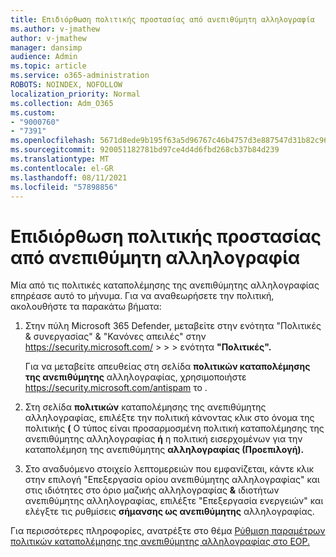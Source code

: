 ```yaml
---
title: Επιδιόρθωση πολιτικής προστασίας από ανεπιθύμητη αλληλογραφία
ms.author: v-jmathew
author: v-jmathew
manager: dansimp
audience: Admin
ms.topic: article
ms.service: o365-administration
ROBOTS: NOINDEX, NOFOLLOW
localization_priority: Normal
ms.collection: Adm_O365
ms.custom:
- "9000760"
- "7391"
ms.openlocfilehash: 5671d8ede9b195f63a5d96767c46b4757d3e887547d31b82c969c36dc974f753
ms.sourcegitcommit: 920051182781bd97ce4d4d6fbd268cb37b84d239
ms.translationtype: MT
ms.contentlocale: el-GR
ms.lasthandoff: 08/11/2021
ms.locfileid: "57898856"
---
```

# <a name="fix-anti-spam-policy"></a>Επιδιόρθωση πολιτικής προστασίας από ανεπιθύμητη αλληλογραφία

Μία από τις πολιτικές καταπολέμησης της ανεπιθύμητης αλληλογραφίας επηρέασε αυτό το μήνυμα. Για να αναθεωρήσετε την πολιτική, ακολουθήστε τα παρακάτω βήματα:

1. Στην πύλη Microsoft 365 Defender, μεταβείτε στην ενότητα "Πολιτικές & συνεργασίας" & "Κανόνες απειλές" στην <https://security.microsoft.com/>  \>  \>  \>  ενότητα **"Πολιτικές".**

   Για να μεταβείτε απευθείας στη σελίδα **πολιτικών καταπολέμησης της ανεπιθύμητης** αλληλογραφίας, χρησιμοποιήστε <https://security.microsoft.com/antispam> το .

2. Στη σελίδα **πολιτικών** καταπολέμησης της ανεπιθύμητης αλληλογραφίας, επιλέξτε την πολιτική κάνοντας κλικ στο  όνομα της πολιτικής **(** Ο τύπος είναι προσαρμοσμένη πολιτική καταπολέμησης της ανεπιθύμητης αλληλογραφίας **ή** η πολιτική εισερχομένων για την καταπολέμηση της ανεπιθύμητης **αλληλογραφίας (Προεπιλογή).**

3. Στο αναδυόμενο στοιχείο λεπτομερειών  που εμφανίζεται, κάντε κλικ στην επιλογή "Επεξεργασία ορίου ανεπιθύμητης αλληλογραφίας" και στις ιδιότητες στο όριο μαζικής αλληλογραφίας **&** ιδιοτήτων ανεπιθύμητης αλληλογραφίας, επιλέξτε "Επεξεργασία ενεργειών" και ελέγξτε τις ρυθμίσεις **σήμανσης ως ανεπιθύμητης** αλληλογραφίας.

Για περισσότερες πληροφορίες, ανατρέξτε στο θέμα [Ρύθμιση παραμέτρων πολιτικών καταπολέμησης της ανεπιθύμητης αλληλογραφίας στο EOP.](https://docs.microsoft.com/microsoft-365/security/office-365-security/configure-your-spam-filter-policies)
